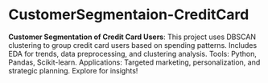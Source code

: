 # CustomerSegmentaion-CreditCard
**Customer Segmentation of Credit Card Users**: This project uses DBSCAN clustering to group credit card users based on spending patterns. Includes EDA for trends, data preprocessing, and clustering analysis. Tools: Python, Pandas, Scikit-learn. Applications: Targeted marketing, personalization, and strategic planning. Explore for insights!
